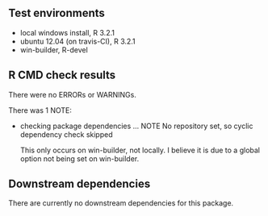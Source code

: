 ## Test environments
* local windows install, R 3.2.1
* ubuntu 12.04 (on travis-CI), R 3.2.1
* win-builder, R-devel

## R CMD check results
There were no ERRORs or WARNINGs. 

There was 1 NOTE:

* checking package dependencies ... NOTE
  No repository set, so cyclic dependency check skipped
  
  	This only occurs on win-builder, not locally. I believe it is due to a global option not being set on win-builder.  

## Downstream dependencies
There are currently no downstream dependencies for this package.